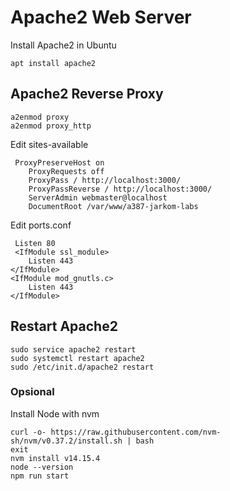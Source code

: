 # Apache2 Web Server
Install Apache2 in Ubuntu

    apt install apache2

## Apache2 Reverse Proxy

    a2enmod proxy
    a2enmod proxy_http

Edit sites-available 

     ProxyPreserveHost on
        ProxyRequests off
        ProxyPass / http://localhost:3000/
        ProxyPassReverse / http://localhost:3000/
        ServerAdmin webmaster@localhost
        DocumentRoot /var/www/a387-jarkom-labs
    
Edit ports.conf

     Listen 80
     <IfModule ssl_module>
        Listen 443
    </IfModule>
    <IfModule mod_gnutls.c>
        Listen 443
    </IfModule>
    
## Restart Apache2

    sudo service apache2 restart
    sudo systemctl restart apache2
    sudo /etc/init.d/apache2 restart
   
### Opsional
Install Node with nvm

    curl -o- https://raw.githubusercontent.com/nvm-sh/nvm/v0.37.2/install.sh | bash
    exit
    nvm install v14.15.4
    node --version
    npm run start
